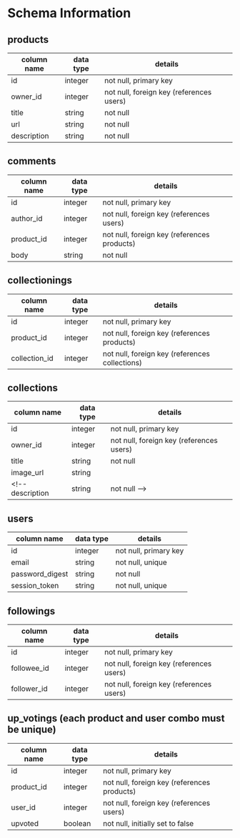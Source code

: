 # Schema Information

## products
column name | data type | details
------------|-----------|-----------------------
id          | integer   | not null, primary key
owner_id    | integer   | not null, foreign key (references users)
title       | string    | not null
url         | string    | not null
description | string    | not null

## comments
column name | data type | details
------------|-----------|-----------------------
id          | integer   | not null, primary key
author_id   | integer   | not null, foreign key (references users)
product_id  | integer   | not null, foreign key (references products)
body        | string    | not null

## collectionings
column name   | data type | details
--------------|-----------|-----------------------
id            | integer   | not null, primary key
product_id    | integer   | not null, foreign key (references products)
collection_id | integer   | not null, foreign key (references collections)

## collections
column name | data type | details
------------|-----------|-----------------------
id          | integer   | not null, primary key
owner_id    | integer   | not null, foreign key (references users)
title       | string    | not null
image_url   | string    |
<!-- description | string    | not null -->

## users
column name     | data type | details
----------------|-----------|-----------------------
id              | integer   | not null, primary key
email           | string    | not null, unique
password_digest | string    | not null
session_token   | string    | not null, unique

## followings
column name  | data type | details
-------------|-----------|-----------------------
id           | integer   | not null, primary key
followee_id  | integer   | not null, foreign key (references users)
follower_id  | integer   | not null, foreign key (references users)

## up_votings (each product and user combo must be unique)
column name  | data type | details
-------------|-----------|-----------------------
id           | integer   | not null, primary key
product_id   | integer   | not null, foreign key (references products)
user_id      | integer   | not null, foreign key (references users)
upvoted      | boolean   | not null, initially set to false
